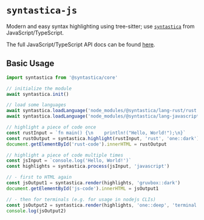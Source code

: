 # `syntastica-js`

Modern and easy syntax highlighting using tree-sitter; use
[`syntastica`](https://crates.io/crates/syntastica) from JavaScript/TypeScript.

The full JavaScript/TypeScript API docs can be found
[here](https://rubixdev.github.io/syntastica/js/).

## Basic Usage

```ts
import syntastica from '@syntastica/core'

// initialize the module
await syntastica.init()

// load some languages
await syntastica.loadLanguage('node_modules/@syntastica/lang-rust/rust.wasm')
await syntastica.loadLanguage('node_modules/@syntastica/lang-javascript/javascript.wasm')

// highlight a piece of code once
const rustInput = `fn main() {\n    println!("Hello, World!");\n}`
const rustOutput = syntastica.highlight(rustInput, 'rust', 'one::dark')
document.getElementById('rust-code').innerHTML = rustOutput

// highlight a piece of code multiple times
const jsInput = `console.log('Hello, World!')`
const highlights = syntastica.process(jsInput, 'javascript')

// - first to HTML again
const jsOutput1 = syntastica.render(highlights, 'gruvbox::dark')
document.getElementById('js-code').innerHTML = jsOutput1

// - then for terminals (e.g. for usage in nodejs CLIs)
const jsOutput2 = syntastica.render(highlights, 'one::deep', 'terminal')
console.log(jsOutput2)
```
